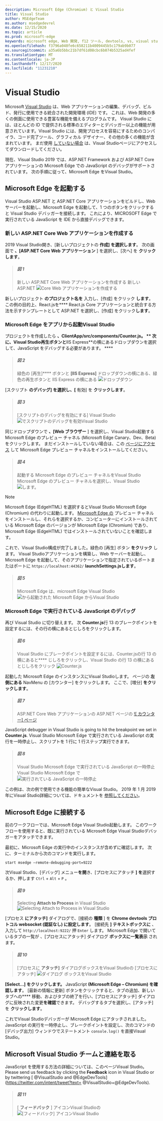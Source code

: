 ```yaml
---
description: Microsoft Edge (Chromium) と Visual Studio
title: Visual Studio
author: MSEdgeTeam
ms.author: msedgedevrel
ms.date: 12/15/2020
ms.topic: article
ms.prod: microsoft-edge
keywords: microsoft edge, Web 開発, f12 ツール, devtools, vs, visual studio, debugger
ms.openlocfilehash: f3796a040fe6c658211b4009445b5c179ab9b077
ms.sourcegitcommit: a35a6b5bbc21b7df61d08cbc6b074b5325ad4fef
ms.translationtype: MT
ms.contentlocale: ja-JP
ms.lasthandoff: 12/17/2020
ms.locfileid: "11231210"
---
```

# Visual Studio

Microsoft [Visual Studio](https://visualstudio.microsoft.com/vs/) は、Web アプリケーションの編集、デバッグ、ビルド、発行に使用できる統合された開発環境 (IDE) です。 これは、Web 開発の多くの側面に使用できる豊富な機能を備えるプログラムです。 Visual Studio には、ほとんどの ID で提供される標準のエディターとデバッガー以上の機能が用意されています。Visual Studio には、開発プロセスを容易にするためのコンパイラ、コード完了ツール、グラフィカル デザイナー、その他の多くの機能が含まれています。 まだ使用 [していない場合](https://visualstudio.microsoft.com/downloads/) は、Visual Studioページにアクセスしてダウンロードしてください。

現在、Visual Studio 2019 では、ASP\.NET Framework および ASP\.NET Core アプリケーションの Microsoft Edge での JavaScript のデバッグがサポートされています。 次の手順に従って、Microsoft Edge をVisual Studio。

## Microsoft Edge を起動する
Visual Studio ASP\.NET と ASP\.NET Core アプリケーションをビルドし、Web サーバーを起動し、Microsoft Edge を起動して、1 つのボタンをクリックすると Visual Studio デバッガーを接続します。 これにより、MICROSOFT Edge で実行されている JavaScript を IDE から直接デバッグできます。

### 新しい ASP.NET Core Web アプリケーションを作成する

2019 Visual Studio開き、[新しいプロジェクトの **作成] を選択します**。 次の画面で **、[ASP\.NET Core Web アプリケーション** ] を選択し、[次へ] を **クリックします**。

> ##### 図 1  
> 新しい ASP.NET Core Web アプリケーションを作成する 新しい ASP.NET ![ Core Web アプリケーションを作成する](./media/create-new-project.png)  

新しいプロジェクト **のプロジェクト名を** 入力し、[作成] をクリック **します**。 この例の目的上、React.jsを**** React.js Core アプリケーションと統合する方法を示すテンプレートとして ASP.NET を選択し、[作成] をクリック**します**。

### Microsoft Edge をアプリから起動Visual Studio

プロジェクトを作成したら **、ClientApp/src/components/Counter.js。 ** 次に、Visual Studio再生ボタンと**IIS Express**の横にあるドロップダウンを選択して、JavaScript をデバッグする必要があります。 **** 

> ##### 図 2  
> 緑色の [再生]**** ボタンと **[IIS Express]** ドロップダウンの横にある、緑色の再生ボタンと IIS Express の横にある 
> ![ ドロップダウン](./media/vs-dropdown.png)  

[スクリプト **のデバッグ] を選択し、[** 有効] を **クリックします**。

> ##### 図 3  
> [スクリプトのデバッグを有効にする] Visual Studio ![ でスクリプトのデバッグを有効Visual Studio](./media/enable-script-debugging.png)  

同じドロップダウンで **、[Web ブラウザー** ] を選択し、Visual Studio起動する Microsoft Edge のプレビュー チャネル (Microsoft Edge Canary、Dev、Beta) をクリックします。 まだインストールしていない場合は、この [ページにアクセス](https://www.microsoftedgeinsider.com/download) して Microsoft Edge プレビュー チャネルをインストールしてください。

> ##### 図 4  
> 起動する Microsoft Edge のプレビュー チャネルをVisual Studio Microsoft Edge のプレビュー チャネルを選択し、Visual Studio ![ します。](./media/set-web-browser.png)  

> [!NOTE]
> Microsoft Edge (EdgeHTML) を選択するとVisual Studio Microsoft Edge (Chromium) の代わりに起動します。 [Microsoft Edge の](https://www.microsoftedgeinsider.com/download) プレビュー チャネルをインストールし、それらを選択するか、コンピューターにインストールされている Microsoft Edge のバージョンが Microsoft Edge (Chromium) であり、Microsoft Edge (EdgeHTML) ではインストールされていないことを確認します。

これで、Visual Studio構成が完了しました。緑色の [再生] ボタン **をクリック** します。 Visual Studioアプリケーションを構築し、Web サーバーを起動し、Microsoft Edge を起動して、そのアプリケーションで指定されているポートまたはポートに `https://localhost:44362/` **launchSettings.jsします**。

> ##### 図 5  
> Microsoft Edge は、microsoft Edge Visual Studio ![ から起動された Microsoft Edge からVisual Studio](./media/edge-launch.png)  

### Microsoft Edge で実行されている JavaScript のデバッグ

再び Visual Studio に切り替えます。 次 **Counter.js**行 13 のブレークポイントを設定するには、その行の横にあるとじしろをクリックします。

> ##### 図 6
> Visual Studio にブレークポイントを設定するには、Counter.jsの行 13 の横にあると**** じしろをクリックし、Visual Studio の行 13 の横にあるとじしろをクリック 
> ![ Counter.js](./media/set-breakpoint.png)  

起動した Microsoft Edge のインスタンスにVisual Studioします。 ページの **左側にある** NavMenu の [カウンター] をクリックします。 ここで、[増分] **をクリックします**。

> ##### 図 7
> ASP.NET Core Web アプリケーションの ASP.NET ページの [ ![ カウンター] ページ](./media/edge-counter.png)  

JavaScript debugger in Visual Studio is going to hit the breakpoint we set in **Counter.js**. Visual Studio Microsoft Edge で実行されている JavaScript の実行を一時停止し、スクリプトを 1 行に 1 行ステップ実行できます。

> ##### 図 8
> Visual Studio Microsoft Edge で実行されている JavaScript の一時停止Visual Studio Microsoft Edge で ![ 実行されている JavaScript の一時停止](./media/hit-breakpoint.png)  

この例は、次の例で使用できる機能の簡単なVisual Studio。 2019 年 1 月 2019 年にVisual Studio詳細については、ドキュメントを [参照してください](/visualstudio/windows/?view=vs-2019&preserve-view=true)。

## Microsoft Edge に接続する
前のワークフローでは、Microsoft Edge Visual Studio起動します。 このワークフローを使用すると、既に実行されている Microsoft Edge Visual Studioデバッガーをアタッチできます。 

最初に、Microsoft Edge の実行中のインスタンスが含めずに確認します。 次に、ターミナルから次のコマンドを実行します。

```console
start msedge –remote-debugging-port=9222
```

次Visual Studio、[デバッグ] メニュー**を開**き、[プロセスにアタッチ **] を**選択するか、押します `Ctrl`  +  `Alt`  +  `P` 。

> ##### 図 9
> Selecting **Attach to Process** in Visual Studio ![ Selecting **Attach to Process** in Visual Studio](./media/attach-to-process.png)  

[プロセス **にアタッチ]** ダイアログで、[接続の **種類** ] を **Chrome devtools プロトコル websocket (認証なし) に設定します**。 [接続先 **] テキストボックスに** 、入力して `http://localhost:9222/` 押 `Enter` します。 Microsoft Edge で開いているタブの一覧が 、[プロセスにアタッチ] ダイアログ **ボックスに一覧表示** されます。

> ##### 図 10
> [プロセスに **アタッチ]** ダイアログボックスをVisual Studioの [プロセスにアタッチ] ![ ダイアログ ボックスをVisual Studio](./media/attach-to-process-dialog.png)  

**[Select...] をクリックします。** JavaScript **(Microsoft Edge – Chromium) を確認します**。 [最新の情報に更新] ボタンをクリックすると、タブの追加、新しいタブへの**** 移動、およびタブの終了を行い、[プロセスにアタッチ] ダイアログに反映された変更**を確認**できます。 デバッグするタブを選択し、[アタッチ] を **クリックします**。

これでVisual Studioデバッガーが Microsoft Edge にアタッチされました。 JavaScript の実行を一時停止し、ブレークポイントを設定し、次のコマンドの [デバッグ出力] ウィンドウでステートメント `console.log()` を直接Visual Studio。

## Microsoft Visual Studio チームと連絡を取る  

JavaScript を使用する方法の詳細については、このページVisual Studio。  Please send us feedback by clicking the **Feedback** icon in Visual Studio or by twittering [ @VisualStudio and @EdgeDevTools](https://twitter.com/intent/tweet?text= @VisualStudio+@EdgeDevTools).  

> ##### 図 11
> [ **フィードバック** ] アイコンVisual Studioの ![ [フィードバック] アイコンVisual Studio](./media/feedback-icon.png)  
